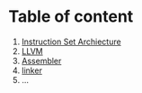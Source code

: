 # Table of content
1. [Instruction Set Archiecture](subdocs/ISA/ISA.md)
2. [LLVM](subdocs/LLVM/LLVM.md)
3. [Assembler](subdocs/LLVM/Assembler.md)
4. [linker](subdocs/link.md)
5. ...


